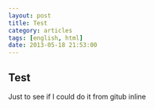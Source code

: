 ```yaml
---
layout: post
title: Test
category: articles
tags: [english, html]
date: 2013-05-18 21:53:00
---
```



Test
---------
Just to see if I could do it from gitub inline
